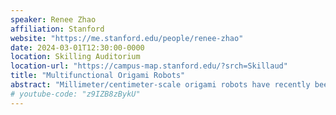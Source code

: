 ```yaml
---
speaker: Renee Zhao
affiliation: Stanford
website: "https://me.stanford.edu/people/renee-zhao"
date: 2024-03-01T12:30:00-0000
location: Skilling Auditorium
location-url: "https://campus-map.stanford.edu/?srch=Skillaud"
title: "Multifunctional Origami Robots"
abstract: "Millimeter/centimeter-scale origami robots have recently been explored for biomedical applications due to their inherent shape-morphing capability. However, they mainly rely on passive or/and irreversible deformation that significantly hinders the clinic functions in an on-demand manner. Here, we report magnetically actuated origami robots that can crawl and swim for effective locomotion and targeted drug delivery in severely confined spaces and aqueous environments. We design our robots based on origami, whose thin shell structure 1) provides an internal cavity for drug storage, 2) permits torsion-induced contraction as a crawling mechanism and a pumping mechanism for controllable liquid medicine dispensing, 3) serves as propellers that spin for propulsion to swim, 4) offers anisotropic stiffness to overcome the large resistance from the severely confined spaces in biomedical environments. These magnetic origami robots can potentially serve as minimally invasive devices for biomedical diagnoses and treatments."
# youtube-code: "z9IZB8zBykU"
---
```

